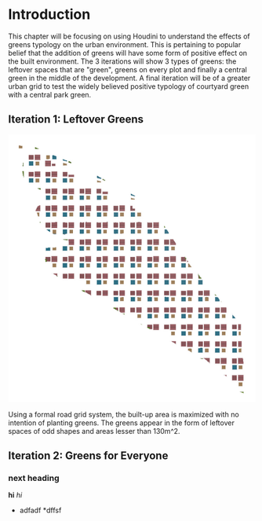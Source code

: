 # Introduction

This chapter will be focusing on using Houdini to understand the effects of greens typology on the urban environment. This is pertaining to popular belief that the addition of greens will have some form of positive effect on the built environment. The 3 iterations will show 3 types of greens: the leftover spaces that are "green", greens on every plot and finally a central green in the middle of the development. A final iteration will be of a greater urban grid to test the widely believed positive typology of courtyard green with a central park green.

## Iteration 1: Leftover Greens 
![Fig. 1: iteration 1 plan view](imgs/1_figureground.jpg)

Using a formal road grid system, the built-up area is maximized with no intention of planting greens. The greens appear in the form of leftover spaces of odd shapes and areas lesser than 130m^2. 

## Iteration 2: Greens for Everyone 

### next heading

__hi__
*hi*

* adfadf
  *dffsf







